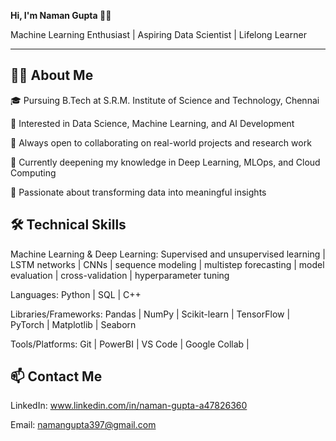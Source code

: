 **Hi, I'm Naman Gupta 👨‍💻**

Machine Learning Enthusiast | Aspiring Data Scientist | Lifelong Learner
**********************

👨‍💼 About Me
--------------------------------------------------------------------------
🎓 Pursuing B.Tech at S.R.M. Institute of Science and Technology, Chennai

🎯 Interested in Data Science, Machine Learning, and AI Development

💬 Always open to collaborating on real-world projects and research work

🌱 Currently deepening my knowledge in Deep Learning, MLOps, and Cloud Computing

📝 Passionate about transforming data into meaningful insights

🛠️ Technical Skills
-----------------------------
Machine Learning & Deep Learning: Supervised and unsupervised learning | LSTM networks | CNNs | sequence modeling | multistep forecasting | model evaluation | cross-validation | hyperparameter tuning

Languages: Python | SQL | C++

Libraries/Frameworks: Pandas | NumPy | Scikit-learn | TensorFlow | PyTorch | Matplotlib | Seaborn

Tools/Platforms: Git | PowerBI | VS Code | Google Collab | 


📫 Contact Me
---------------

LinkedIn: www.linkedin.com/in/naman-gupta-a47826360

Email: namangupta397@gmail.com
